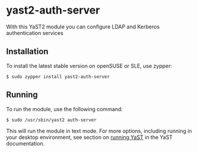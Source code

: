 yast2-auth-server
=================

With this YaST2 module you can configure LDAP and Kerberos authentication services

Installation
------------

To install the latest stable version on openSUSE or SLE, use zypper:

    $ sudo zypper install yast2-auth-server

Running
-------

To run the module, use the following command:

    $ sudo /usr/sbin/yast2 auth-server

This will run the module in text mode. For more options, including running in
your desktop environment, see section on [running YaST](https://en.opensuse.org/SDB:Starting_YaST) in the YaST documentation.

